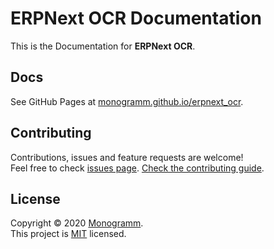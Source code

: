 # **ERPNext OCR** Documentation

This is the Documentation for **ERPNext OCR**.

## Docs

See GitHub Pages at [monogramm.github.io/erpnext_ocr](https://monogramm.github.io/erpnext_ocr/).

## Contributing

Contributions, issues and feature requests are welcome!<br />Feel free to check [issues page](https://github.com/Monogramm/erpnext_ocr/issues).
[Check the contributing guide](./CONTRIBUTING.md).<br />

## License

Copyright © 2020 [Monogramm](https://github.com/Monogramm).<br />
This project is [MIT](https://opensource.org/licenses/MIT) licensed.
